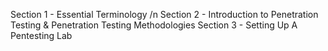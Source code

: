 Section 1 - Essential Terminology /n
Section 2 - Introduction to Penetration Testing & Penetration Testing Methodologies
Section 3 - Setting Up A Pentesting Lab
